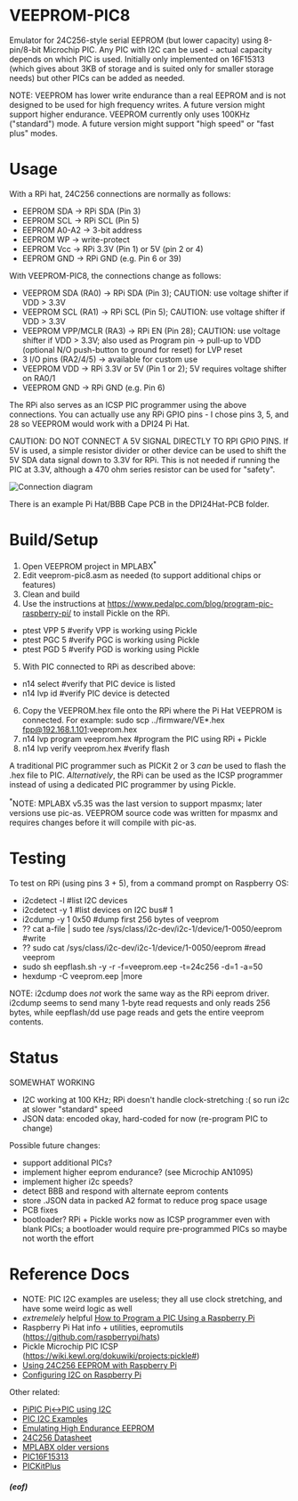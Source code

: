 # VEEPROM-PIC8

Emulator for 24C256-style serial EEPROM (but lower capacity) using 8-pin/8-bit Microchip PIC.  Any PIC with I2C can be used - actual capacity depends on which PIC is used.  Initially only implemented on 16F15313 (which gives about 3KB of storage and is suited only for smaller storage needs) but other PICs can be added as needed.

NOTE: VEEPROM has lower write endurance than a real EEPROM and is not designed to be used for high frequency writes. A future version might support higher endurance.  VEEPROM currently only uses 100KHz ("standard") mode.  A future version might support "high speed" or "fast plus" modes.

# Usage

With a RPi hat, 24C256 connections are normally as follows:
* EEPROM SDA -> RPi SDA (Pin 3)
* EEPROM SCL -> RPi SCL (Pin 5)
* EEPROM A0-A2 -> 3-bit address
* EEPROM WP -> write-protect
* EEPROM Vcc -> RPi 3.3V (Pin 1) or 5V (pin 2 or 4)
* EEPROM GND -> RPi GND (e.g. Pin 6 or 39)

With VEEPROM-PIC8, the connections change as follows:
* VEEPROM SDA (RA0) -> RPi SDA (Pin 3); CAUTION: use voltage shifter if VDD > 3.3V
* VEEPROM SCL (RA1) -> RPi SCL (Pin 5); CAUTION: use voltage shifter if VDD > 3.3V
* VEEPROM VPP/MCLR (RA3) -> RPi EN (Pin 28); CAUTION: use voltage shifter if VDD > 3.3V; also used as Program pin -> pull-up to VDD (optional N/O push-button to ground for reset) for LVP reset
* 3 I/O pins (RA2/4/5) -> available for custom use
* VEEPROM VDD -> RPi 3.3V or 5V (Pin 1 or 2); 5V requires voltage shifter on RA0/1
* VEEPROM GND -> RPi GND (e.g. Pin 6)

The RPi also serves as an ICSP PIC programmer using the above connections.  You can actually use any RPi GPIO pins - I chose pins 3, 5, and 28 so VEEPROM would work with a DPI24 Pi Hat.

CAUTION: DO NOT CONNECT A 5V SIGNAL DIRECTLY TO RPI GPIO PINS.  If 5V is used, a simple resistor divider or other device can be used to shift the 5V SDA data signal down to 3.3V for RPi.  This is not needed if running the PIC at 3.3V, although a 470 ohm series resistor can be used for "safety".

![Connection diagram](doc/connections.svg)

There is an example Pi Hat/BBB Cape PCB in the DPI24Hat-PCB folder.

# Build/Setup

1. Open VEEPROM project in MPLABX<sup>*</sup>
2. Edit veeprom-pic8.asm as needed (to support additional chips or features)
3. Clean and build
4. Use the instructions at https://www.pedalpc.com/blog/program-pic-raspberry-pi/ to install Pickle on the RPi.
* ptest VPP 5  #verify VPP is working using Pickle
* ptest PGC 5  #verify PGC is working using Pickle
* ptest PGD 5  #verify PGD is working using Pickle
5. With PIC connected to RPi as described above:
* n14 select #verify that PIC device is listed
* n14 lvp id #verify PIC device is detected
6. Copy the VEEPROM.hex file onto the RPi where the Pi Hat VEEPROM is connected.  For example: sudo scp ../firmware/VE*.hex fpp@192.168.1.101:veeprom.hex
7. n14 lvp program veeprom.hex #program the PIC using RPi + Pickle
8. n14 lvp verify veeprom.hex #verify flash

A traditional PIC programmer such as PICKit 2 or 3 *can* be used to flash the .hex file to PIC.  *Alternatively*, the RPi can be used as the ICSP programmer instead of using a dedicated PIC programmer by using Pickle.

<sup>*</sup>NOTE: MPLABX v5.35 was the last version to support mpasmx; later versions use pic-as.  VEEPROM source code was written for mpasmx and requires changes before it will compile with pic-as.

# Testing

To test on RPi (using pins 3 + 5), from a command prompt on Raspberry OS:
* i2cdetect -l  #list I2C devices
* i2cdetect -y 1  #list devices on I2C bus# 1
* i2cdump -y 1 0x50  #dump first 256 bytes of veeprom
* ?? cat a-file | sudo tee /sys/class/i2c-dev/i2c-1/device/1-0050/eeprom  #write
* ?? sudo cat /sys/class/i2c-dev/i2c-1/device/1-0050/eeprom  #read veeprom
* sudo sh eepflash.sh -y -r -f=veeprom.eep -t=24c256 -d=1 -a=50
* hexdump -C veeprom.eep |more

NOTE: i2cdump does *not* work the same way as the RPi eeprom driver. i2cdump seems to send many 1-byte read requests and only reads 256 bytes, while eepflash/dd use page reads and gets the entire veeprom contents.

# Status

SOMEWHAT WORKING
- I2C working at 100 KHz; RPi doesn't handle clock-stretching :( so run i2c at slower "standard" speed
- JSON data: encoded okay, hard-coded for now (re-program PIC to change)

Possible future changes:
- support additional PICs?
- implement higher eeprom endurance? (see Microchip AN1095)
- implement higher i2c speeds?
- detect BBB and respond with alternate eeprom contents
- store .JSON data in packed A2 format to reduce prog space usage
- PCB fixes
- bootloader? RPi + Pickle works now as ICSP programmer even with blank PICs; a bootloader would require pre-programmed PICs so maybe not worth the effort

# Reference Docs
- NOTE: PIC I2C examples are useless; they all use clock stretching, and have some weird logic as well
- *extremelely* helpful [How to Program a PIC Using a Raspberry Pi](https://www.pedalpc.com/blog/program-pic-raspberry-pi/)
- Raspberry Pi Hat info + utilities, eepromutils (https://github.com/raspberrypi/hats)
- Pickle Microchip PIC ICSP (https://wiki.kewl.org/dokuwiki/projects:pickle#)
- [Using 24C256 EEPROM with Raspberry Pi](https://lektiondestages.art.blog/2020/03/20/using-a-24c256-24lc256-eeprom-on-raspberry-pi-with-device-overlays/)
- [Configuring I2C on Raspberry Pi](https://learn.adafruit.com/adafruits-raspberry-pi-lesson-4-gpio-setup/configuring-i2c)

Other related:
- [PiPIC Pi<->PIC using I2C](https://github.com/oh7bf/PiPIC)
- [PIC I2C Examples](https://microcontrollerslab.com/i2c-communication-pic-microcontroller/)
- [Emulating High Endurance EEPROM](https://ww1.microchip.com/downloads/en/AppNotes/01095c.pdf)
- [24C256 Datasheet](https://ww1.microchip.com/downloads/en/DeviceDoc/doc0670.pdf)
- [MPLABX older versions](https://www.microchip.com/en-us/development-tools-tools-and-software/mplab-ecosystem-downloads-archive)
- [PIC16F15313](https://www.microchip.com/en-us/product/PIC16F15313)
- [PICKitPlus](https://github.com/Anobium/PICKitPlus)

##### (eof)
